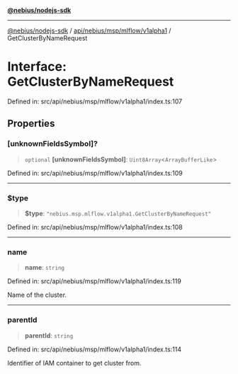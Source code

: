 [**@nebius/nodejs-sdk**](../../../../../../README.md)

***

[@nebius/nodejs-sdk](../../../../../../README.md) / [api/nebius/msp/mlflow/v1alpha1](../README.md) / GetClusterByNameRequest

# Interface: GetClusterByNameRequest

Defined in: src/api/nebius/msp/mlflow/v1alpha1/index.ts:107

## Properties

### \[unknownFieldsSymbol\]?

> `optional` **\[unknownFieldsSymbol\]**: `Uint8Array`\<`ArrayBufferLike`\>

Defined in: src/api/nebius/msp/mlflow/v1alpha1/index.ts:109

***

### $type

> **$type**: `"nebius.msp.mlflow.v1alpha1.GetClusterByNameRequest"`

Defined in: src/api/nebius/msp/mlflow/v1alpha1/index.ts:108

***

### name

> **name**: `string`

Defined in: src/api/nebius/msp/mlflow/v1alpha1/index.ts:119

Name of the cluster.

***

### parentId

> **parentId**: `string`

Defined in: src/api/nebius/msp/mlflow/v1alpha1/index.ts:114

Identifier of IAM container to get cluster from.
